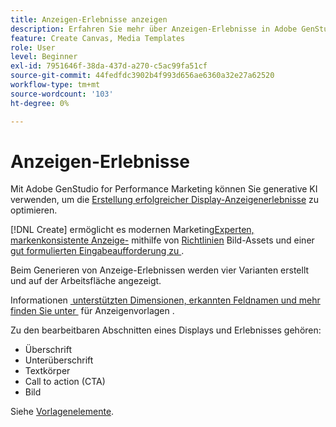 ```yaml
---
title: Anzeigen-Erlebnisse anzeigen
description: Erfahren Sie mehr über Anzeigen-Erlebnisse in Adobe GenStudio for Performance Marketing.
feature: Create Canvas, Media Templates
role: User
level: Beginner
exl-id: 7951646f-38da-437d-a270-c5ac99fa51cf
source-git-commit: 44fedfdc3902b4f993d656ae6360a32e27a62520
workflow-type: tm+mt
source-wordcount: '103'
ht-degree: 0%

---
```


# Anzeigen-Erlebnisse

Mit Adobe GenStudio for Performance Marketing können Sie generative KI verwenden, um die [Erstellung erfolgreicher Display-Anzeigenerlebnisse](/help/user-guide/create/create-display-ad.md) zu optimieren.

[!DNL Create] ermöglicht es modernen Marketing[Experten, markenkonsistente Anzeige-](/help/user-guide/create/create-display-ad.md) mithilfe von [Richtlinien](/help/user-guide/guidelines/overview.md) Bild-Assets und einer [gut formulierten Eingabeaufforderung zu &#x200B;](/help/user-guide/effective-prompts.md).

Beim Generieren von Anzeige-Erlebnissen werden vier Varianten erstellt und auf der Arbeitsfläche angezeigt.

Informationen [&#x200B; unterstützten Dimensionen, erkannten Feldnamen und mehr finden Sie unter &#x200B;](/help/user-guide/templates/display-template.md) für Anzeigenvorlagen .

Zu den bearbeitbaren Abschnitten eines Displays und Erlebnisses gehören:

* Überschrift
* Unterüberschrift
* Textkörper
* Call to action (CTA)
* Bild

Siehe [Vorlagenelemente](/help/user-guide/content/use-templates.md#template-elements).

<!-- ## Character counts

After you generate a set of display ad variants, you can see the character count displayed for each section. Hover over or click into a generated section, such as the subject line or the body, and see the section name and character count for that section.

![Character count](/help/assets/character-count.png){width="500" zoomable="yes"} -->

